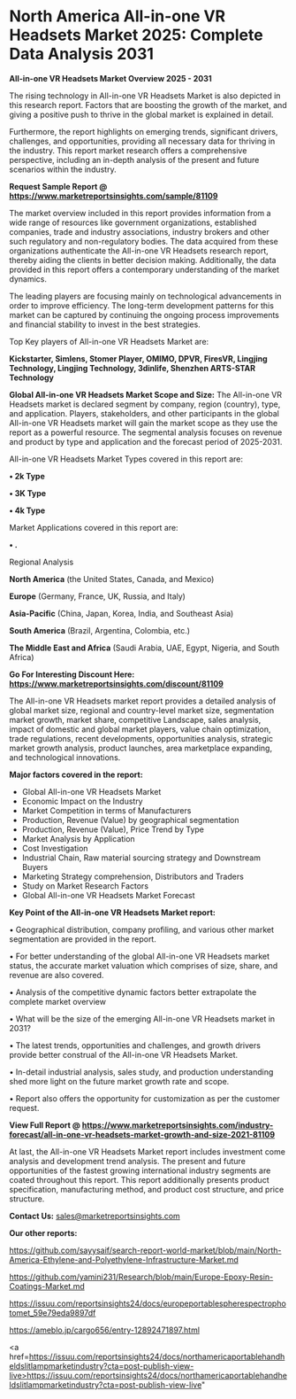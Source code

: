 # North America All-in-one VR Headsets Market 2025: Complete Data Analysis 2031

<Strong> All-in-one VR Headsets Market Overview 2025 - 2031</strong>

The rising technology in All-in-one VR Headsets Market is also depicted in this research report. Factors that are boosting the growth of the market, and giving a positive push to thrive in the global market is explained in detail.

Furthermore, the report highlights on emerging trends, significant drivers, challenges, and opportunities, providing all necessary data for thriving in the industry. This report market research offers a comprehensive perspective, including an in-depth analysis of the present and future scenarios within the industry.

<strong>Request Sample Report @ <a href=https://www.marketreportsinsights.com/sample/81109>https://www.marketreportsinsights.com/sample/81109</a></strong>

The market overview included in this report provides information from a wide range of resources like government organizations, established companies, trade and industry associations, industry brokers and other such regulatory and non-regulatory bodies. The data acquired from these organizations authenticate the All-in-one VR Headsets research report, thereby aiding the clients in better decision making. Additionally, the data provided in this report offers a contemporary understanding of the market dynamics.

The leading players are focusing mainly on technological advancements in order to improve efficiency. The long-term development patterns for this market can be captured by continuing the ongoing process improvements and financial stability to invest in the best strategies.

Top Key players of All-in-one VR Headsets Market are:

<strong>Kickstarter, Simlens, Stomer Player, OMIMO, DPVR, FiresVR, Lingjing Technology, Lingjing Technology, 3dinlife, Shenzhen ARTS-STAR Technology</strong>

<strong><b>Global All-in-one VR Headsets Market Scope and Size:</b></strong>
The All-in-one VR Headsets market is declared segment by company, region (country), type, and application. Players, stakeholders, and other participants in the global All-in-one VR Headsets market will gain the market scope as they use the report as a powerful resource. The segmental analysis focuses on revenue and product by type and application and the forecast period of 2025-2031.

All-in-one VR Headsets Market Types covered in this report are:

<strong>• 2k Type

• 3K Type

• 4k Type</strong>

Market Applications covered in this report are:

<strong>• .</strong> 

Regional Analysis

<strong>North America</strong> (the United States, Canada, and Mexico)

<strong>Europe</strong> (Germany, France, UK, Russia, and Italy)

<strong>Asia-Pacific</strong> (China, Japan, Korea, India, and Southeast Asia)

<strong>South America</strong> (Brazil, Argentina, Colombia, etc.)

<strong>The Middle East and Africa</strong> (Saudi Arabia, UAE, Egypt, Nigeria, and South Africa)

<strong>Go For Interesting Discount Here: <a href=https://www.marketreportsinsights.com/discount/81109>https://www.marketreportsinsights.com/discount/81109</a></strong>

The All-in-one VR Headsets market report provides a detailed analysis of global market size, regional and country-level market size, segmentation market growth, market share, competitive Landscape, sales analysis, impact of domestic and global market players, value chain optimization, trade regulations, recent developments, opportunities analysis, strategic market growth analysis, product launches, area marketplace expanding, and technological innovations.

<strong><b>Major factors covered in the report:</b></strong>
<ul>
  <li>Global All-in-one VR Headsets Market </li>
  <li>Economic Impact on the Industry</li>
  <li>Market Competition in terms of Manufacturers</li>
  <li>Production, Revenue (Value) by geographical segmentation</li>
  <li>Production, Revenue (Value), Price Trend by Type</li>
  <li>Market Analysis by Application</li>
  <li>Cost Investigation</li>
  <li>Industrial Chain, Raw material sourcing strategy and Downstream Buyers</li>
  <li>Marketing Strategy comprehension, Distributors and Traders</li>
  <li>Study on Market Research Factors</li>
  <li>Global All-in-one VR Headsets Market Forecast</li>
</ul>

<strong><b>Key Point of the All-in-one VR Headsets Market report:</b></strong>

• Geographical distribution, company profiling, and various other market segmentation are provided in the report.

• For better understanding of the global All-in-one VR Headsets market status, the accurate market valuation which comprises of size, share, and revenue are also covered.

• Analysis of the competitive dynamic factors better extrapolate the complete market overview

• What will be the size of the emerging All-in-one VR Headsets market in 2031?

• The latest trends, opportunities and challenges, and growth drivers provide better construal of the All-in-one VR Headsets Market.

• In-detail industrial analysis, sales study, and production understanding shed more light on the future market growth rate and scope.

• Report also offers the opportunity for customization as per the customer request.

<strong><b>View Full Report @ <a href=https://www.marketreportsinsights.com/industry-forecast/all-in-one-vr-headsets-market-growth-and-size-2021-81109>https://www.marketreportsinsights.com/industry-forecast/all-in-one-vr-headsets-market-growth-and-size-2021-81109</a></b></strong>


At last, the All-in-one VR Headsets Market report includes investment come analysis and development trend analysis. The present and future opportunities of the fastest growing international industry segments are coated throughout this report. This report additionally presents product specification, manufacturing method, and product cost structure, and price structure.

<strong>Contact Us:</strong>
sales@marketreportsinsights.com

<strong>Our other reports:</strong>

<a href=https://github.com/sayysaif/search-report-world-market/blob/main/North-America-Ethylene-and-Polyethylene-Infrastructure-Market.md>https://github.com/sayysaif/search-report-world-market/blob/main/North-America-Ethylene-and-Polyethylene-Infrastructure-Market.md</a>

<a href=https://github.com/yamini231/Research/blob/main/Europe-Epoxy-Resin-Coatings-Market.md>https://github.com/yamini231/Research/blob/main/Europe-Epoxy-Resin-Coatings-Market.md</a>

<a href=https://issuu.com/reportsinsights24/docs/europeportablespherespectrophotomet_59e79eda9897df>https://issuu.com/reportsinsights24/docs/europeportablespherespectrophotomet_59e79eda9897df</a>

<a href=https://ameblo.jp/cargo656/entry-12892471897.html>https://ameblo.jp/cargo656/entry-12892471897.html</a>

<a href=https://issuu.com/reportsinsights24/docs/northamericaportablehandheldslitlampmarketindustry?cta=post-publish-view-live>https://issuu.com/reportsinsights24/docs/northamericaportablehandheldslitlampmarketindustry?cta=post-publish-view-live</a>"
